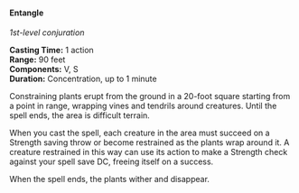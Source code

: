 #### Entangle
<!-- TODO Check and tag this spell -->
<!-- markdownlint-disable-next-line no-emphasis-as-heading -->
_1st-level conjuration_

**Casting Time:** 1 action \
**Range:** 90 feet \
**Components:** V, S \
**Duration:** Concentration, up to 1 minute

Constraining plants erupt from the ground in a 20-foot square starting from a point in range, wrapping vines and tendrils around creatures.
Until the spell ends, the area is difficult terrain.

When you cast the spell, each creature in the area must succeed on a Strength saving throw or become restrained as the plants wrap around it.
A creature restrained in this way can use its action to make a Strength check against your spell save DC, freeing itself on a success.

When the spell ends, the plants wither and disappear.
